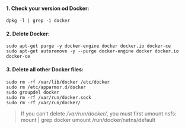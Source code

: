 #### 1. Check your version od Docker:
    dpkg -l | grep -i docker
#### 2. Delete Docker:
    sudo apt-get purge -y docker-engine docker docker.io docker-ce  
    sudo apt-get autoremove -y --purge docker-engine docker docker.io docker-ce  
#### 3. Delete all other Docker files:
    sudo rm -rf /var/lib/docker /etc/docker
    sudo rm /etc/apparmor.d/docker
    sudo groupdel docker
    sudo rm -rf /var/run/docker.sock
    sudo rm -rf /var/run/docker/
> If you can't delete _/var/run/docker/_, you must first umount nsfs:  
>    mount | grep docker
>    umount /run/docker/netns/default
